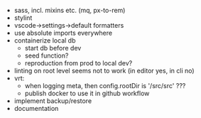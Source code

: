 - sass, incl. mixins etc. (mq, px-to-rem)
- stylint
- vscode->settings->default formatters
- use absolute imports everywhere
- containerize local db
  - start db before dev
  - seed function?
  - reproduction from prod to local dev?
- linting on root level seems not to work (in editor yes, in cli no)
- vrt:
  - when logging meta, then config.rootDir is '/src/src' ???
  - publish docker to use it in github workflow
- implement backup/restore
- documentation